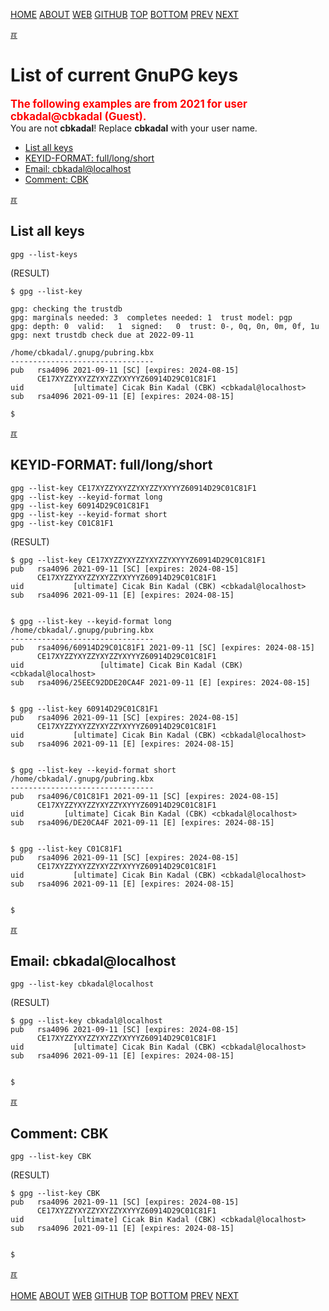 ---
---
[HOME](index.md)
[ABOUT](README.md)
[WEB](https://osp4diss.vlsm.org/)
[GITHUB](https://github.com/os2xx/osp4diss/)
[TOP](#)
[BOTTOM](#endofpage)
[PREV](W02-03.md)
[NEXT](W02-05.md)

[&#x213C;](#endofpage)<br id="idx00a">

# List of current GnuPG keys
<span style="color:red; font-weight:bold; font-size:larger;">The following examples 
are from 2021 for user cbkadal@cbkadal (Guest).<br></span>
You are not **cbkadal**! Replace **cbkadal** with your user name.

* [List all keys](#idx00)
* [KEYID-FORMAT: full/long/short](#idx01)
* [Email: cbkadal@localhost](#idx02)
* [Comment: CBK](#idx03)

[&#x213C;](#)<br id="idx00">
## List all keys

```
gpg --list-keys

```

(RESULT)
```
$ gpg --list-key

gpg: checking the trustdb
gpg: marginals needed: 3  completes needed: 1  trust model: pgp
gpg: depth: 0  valid:   1  signed:   0  trust: 0-, 0q, 0n, 0m, 0f, 1u
gpg: next trustdb check due at 2022-09-11

/home/cbkadal/.gnupg/pubring.kbx
--------------------------------
pub   rsa4096 2021-09-11 [SC] [expires: 2024-08-15]
      CE17XYZZYXYZZYXYZZYXYYYZ60914D29C01C81F1
uid           [ultimate] Cicak Bin Kadal (CBK) <cbkadal@localhost>
sub   rsa4096 2021-09-11 [E] [expires: 2024-08-15]

$

```

[&#x213C;](#)<br id="idx01">
## KEYID-FORMAT: full/long/short

```
gpg --list-key CE17XYZZYXYZZYXYZZYXYYYZ60914D29C01C81F1
gpg --list-key --keyid-format long
gpg --list-key 60914D29C01C81F1
gpg --list-key --keyid-format short
gpg --list-key C01C81F1

```

(RESULT)
```
$ gpg --list-key CE17XYZZYXYZZYXYZZYXYYYZ60914D29C01C81F1
pub   rsa4096 2021-09-11 [SC] [expires: 2024-08-15]
      CE17XYZZYXYZZYXYZZYXYYYZ60914D29C01C81F1
uid           [ultimate] Cicak Bin Kadal (CBK) <cbkadal@localhost>
sub   rsa4096 2021-09-11 [E] [expires: 2024-08-15]


$ gpg --list-key --keyid-format long
/home/cbkadal/.gnupg/pubring.kbx
--------------------------------
pub   rsa4096/60914D29C01C81F1 2021-09-11 [SC] [expires: 2024-08-15]
      CE17XYZZYXYZZYXYZZYXYYYZ60914D29C01C81F1
uid                 [ultimate] Cicak Bin Kadal (CBK) <cbkadal@localhost>
sub   rsa4096/25EEC92DDE20CA4F 2021-09-11 [E] [expires: 2024-08-15]


$ gpg --list-key 60914D29C01C81F1
pub   rsa4096 2021-09-11 [SC] [expires: 2024-08-15]
      CE17XYZZYXYZZYXYZZYXYYYZ60914D29C01C81F1
uid           [ultimate] Cicak Bin Kadal (CBK) <cbkadal@localhost>
sub   rsa4096 2021-09-11 [E] [expires: 2024-08-15]


$ gpg --list-key --keyid-format short
/home/cbkadal/.gnupg/pubring.kbx
--------------------------------
pub   rsa4096/C01C81F1 2021-09-11 [SC] [expires: 2024-08-15]
      CE17XYZZYXYZZYXYZZYXYYYZ60914D29C01C81F1
uid         [ultimate] Cicak Bin Kadal (CBK) <cbkadal@localhost>
sub   rsa4096/DE20CA4F 2021-09-11 [E] [expires: 2024-08-15]


$ gpg --list-key C01C81F1
pub   rsa4096 2021-09-11 [SC] [expires: 2024-08-15]
      CE17XYZZYXYZZYXYZZYXYYYZ60914D29C01C81F1
uid           [ultimate] Cicak Bin Kadal (CBK) <cbkadal@localhost>
sub   rsa4096 2021-09-11 [E] [expires: 2024-08-15]


$

```

[&#x213C;](#)<br id="idx02">
## Email: cbkadal@localhost

```
gpg --list-key cbkadal@localhost

```

(RESULT)
```
$ gpg --list-key cbkadal@localhost
pub   rsa4096 2021-09-11 [SC] [expires: 2024-08-15]
      CE17XYZZYXYZZYXYZZYXYYYZ60914D29C01C81F1
uid           [ultimate] Cicak Bin Kadal (CBK) <cbkadal@localhost>
sub   rsa4096 2021-09-11 [E] [expires: 2024-08-15]


$

```

[&#x213C;](#)<br id="idx03">
## Comment: CBK

```
gpg --list-key CBK

```

(RESULT)
```
$ gpg --list-key CBK
pub   rsa4096 2021-09-11 [SC] [expires: 2024-08-15]
      CE17XYZZYXYZZYXYZZYXYYYZ60914D29C01C81F1
uid           [ultimate] Cicak Bin Kadal (CBK) <cbkadal@localhost>
sub   rsa4096 2021-09-11 [E] [expires: 2024-08-15]


$

```

[&#x213C;](#)<br id="endofpage"><br>
[HOME](index.md)
[ABOUT](README.md)
[WEB](https://osp4diss.vlsm.org/)
[GITHUB](https://github.com/os2xx/osp4diss)
[TOP](#)
[BOTTOM](#endofpage)
[PREV](W02-03.md)
[NEXT](W02-05.md)
<br>

